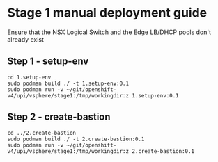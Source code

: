 # Stage 1 manual deployment guide

Ensure that the NSX Logical Switch and the Edge LB/DHCP pools don't already exist

## Step 1 - setup-env
```
cd 1.setup-env
sudo podman build ./ -t 1.setup-env:0.1
sudo podman run -v ~/git/openshift-v4/upi/vsphere/stage1:/tmp/workingdir:z 1.setup-env:0.1
```

## Step 2 - create-bastion
```
cd ../2.create-bastion
sudo podman build ./ -t 2.create-bastion:0.1
sudo podman run -v ~/git/openshift-v4/upi/vsphere/stage1:/tmp/workingdir:z 2.create-bastion:0.1
```
